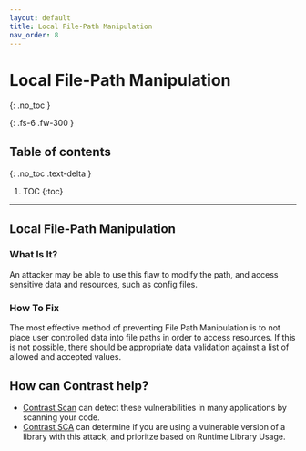```yaml
---
layout: default
title: Local File-Path Manipulation
nav_order: 8
---
```


# Local File-Path Manipulation
{: .no_toc }

{: .fs-6 .fw-300 }

## Table of contents
{: .no_toc .text-delta }

1. TOC
{:toc}

---

## Local File-Path Manipulation

### What Is It? 
An attacker may be able to use this flaw to modify the path, and access sensitive data and resources, such as config files.

### How To Fix 

The most effective method of preventing File Path Manipulation is to not place user controlled data into file paths in order to access resources. If this is not possible, there should be appropriate data validation against a list of allowed and accepted values.


## How can Contrast help? 

- [Contrast Scan](https://www.contrastsecurity.com/contrast-scan) can detect these vulnerabilities in many applications by scanning your code.
- [Contrast SCA](https://www.contrastsecurity.com/contrast-sca) can determine if you are using a vulnerable version of a library with this attack, and prioritze based on Runtime Library Usage.

